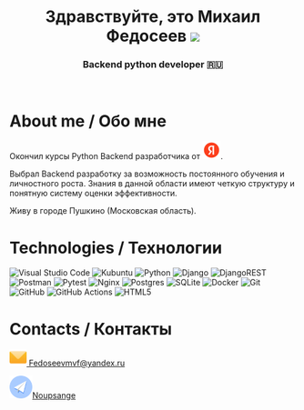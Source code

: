 <h1 align="center">Здравствуйте, это Михаил Федосеев</a> 
<img src="https://github.com/blackcater/blackcater/raw/main/images/Hi.gif" height="32"/></h1>
<h3 align="center">Backend python developer 🇷🇺</h3>
<br>

<h1>About me / Обо мне</h1>
<p>Окончил курсы Python Backend разработчика от <img src="https://github.com/NoupSange/NoupSange/blob/main/images/Yandex_icon.svg.png" height="32"/>.</p>
<p>Выбрал Backend разработку за возможность постоянного обучения и личностного роста. Знания в данной области имеют четкую структуру и понятную систему оценки эффективности.</p>
<p>Живу в городе Пушкино (Московская область).</p>

<h1>Technologies / Технологии</h1>

![Visual Studio Code](https://img.shields.io/badge/Visual%20Studio%20Code-0078d7.svg?style=for-the-badge&logo=visual-studio-code&logoColor=white)
![Kubuntu](https://img.shields.io/badge/-KUbuntu-%230079C1?style=for-the-badge&logo=kubuntu&logoColor=white)
![Python](https://img.shields.io/badge/python-3670A0?style=for-the-badge&logo=python&logoColor=ffdd54)
![Django](https://img.shields.io/badge/django-%23092E20.svg?style=for-the-badge&logo=django&logoColor=white)
![DjangoREST](https://img.shields.io/badge/DJANGO-REST-ff1709?style=for-the-badge&logo=django&logoColor=white&color=ff1709&labelColor=gray)
![Postman](https://img.shields.io/badge/Postman-FF6C37?style=for-the-badge&logo=postman&logoColor=white)
![Pytest](https://img.shields.io/badge/pytest-%23ffffff.svg?style=for-the-badge&logo=pytest&logoColor=2f9fe3)
![Nginx](https://img.shields.io/badge/nginx-%23009639.svg?style=for-the-badge&logo=nginx&logoColor=white)
![Postgres](https://img.shields.io/badge/postgres-%23316192.svg?style=for-the-badge&logo=postgresql&logoColor=white)
![SQLite](https://img.shields.io/badge/sqlite-%2307405e.svg?style=for-the-badge&logo=sqlite&logoColor=white)
![Docker](https://img.shields.io/badge/docker-%230db7ed.svg?style=for-the-badge&logo=docker&logoColor=white)
![Git](https://img.shields.io/badge/git-%23F05033.svg?style=for-the-badge&logo=git&logoColor=white)
![GitHub](https://img.shields.io/badge/github-%23121011.svg?style=for-the-badge&logo=github&logoColor=white)
![GitHub Actions](https://img.shields.io/badge/github%20actions-%232671E5.svg?style=for-the-badge&logo=githubactions&logoColor=white)
![HTML5](https://img.shields.io/badge/html5-%23E34F26.svg?style=for-the-badge&logo=html5&logoColor=white)

# Contacts / Контакты
<p><a href="mailto:fedoseevmvf@yandex.ru"><img src="https://github.com/NoupSange/NoupSange/blob/main/images/mail.svg" height=30> Fedoseevmvf@yandex.ru</a></p>
<p><a href="https://t.me/noupsange"><img src="https://github.com/NoupSange/NoupSange/blob/main/images/paperplane-software-telegram.svg" height=40>Noupsange</a></p>



